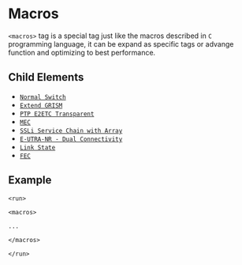 Macros
=========

`<macros>` tag is a special tag just like the macros described in `C` programming language, it can be expand as specific tags or advange function and optimizing to best performance.

<h2>Child Elements</h2>

* [`Normal Switch`](Element/run/macros/normal_switch.md)
* [`Extend GRISM`](Element/run/macros/extend_grism.md)
* [`PTP E2ETC Transparent`](Element/run/macros/ptp_e2etc_transparent.md)
* [`MEC`](Element/run/macros/mec.md)
* [`SSLi Service Chain with Array`](Element/run/macros/ssli_service_chain_with_array.md)
* [`E-UTRA-NR - Dual Connectivity`](Element/run/macros/en_dc.md)
* [`Link State`](Element/run/macros/link_state.md)
* [`FEC`](Element/run/macros/fec.md)

<h2>Example</h2>

```
<run>

<macros>

...

</macros>

</run>
```
